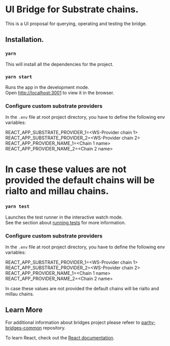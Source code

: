 # UI Bridge for Substrate chains.

This is a UI proposal for querying, operating and testing the bridge.

## Installation.

### `yarn`

This will install all the dependencies for the project.

### `yarn start`

Runs the app in the development mode.\
Open [http://localhost:3001](http://localhost:3001) to view it in the browser.

### Configure custom substrate providers

In the `.env` file at root project directory, you have to define the following env variables:

REACT_APP_SUBSTRATE_PROVIDER_1=<WS-Provider chain 1>
REACT_APP_SUBSTRATE_PROVIDER_2=<WS-Provider chain 2>
REACT_APP_PROVIDER_NAME_1=<Chain 1 name>
REACT_APP_PROVIDER_NAME_2=<Chain 2 name>

# In case these values are not provided the default chains will be rialto and millau chains.

### `yarn test`

Launches the test runner in the interactive watch mode.\
See the section about [running tests](https://facebook.github.io/create-react-app/docs/running-tests) for more information.

### Configure custom substrate providers

In the `.env` file at root project directory, you have to define the following env variables:

REACT_APP_SUBSTRATE_PROVIDER_1=<WS-Provider chain 1>
REACT_APP_SUBSTRATE_PROVIDER_2=<WS-Provider chain 2>
REACT_APP_PROVIDER_NAME_1=<Chain 1 name>
REACT_APP_PROVIDER_NAME_2=<Chain 2 name>

In case these values are not provided the default chains will be rialto and millau chains.

## Learn More

For additional information about bridges project please refeer to [parity-bridges-common](https://github.com/paritytech/parity-bridges-common) repository.

To learn React, check out the [React documentation](https://reactjs.org/).
